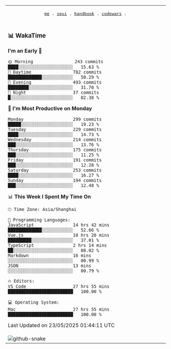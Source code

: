 
<div align="center">

<table>
<tr><td>
  <p align="center">
  <samp>
    <a href="https://github.com/SeaMmMm/SeaMmMm">me</a> .
    <a href="https://github.com/SeaMmMm/se-element">seui</a> .
    <a href="https://github.com/SeaMmMm/HandBook">handbook</a> .
    <a href="https://github.com/SeaMmMm/codeWars">codewars</a> .
  </samp>
    </p>
</td></tr>

<tr><td>

### 📊 WakaTime

<!--START_SECTION:waka-->
**I'm an Early 🐤** 

```text
🌞 Morning                243 commits         ████░░░░░░░░░░░░░░░░░░░░░   15.63 % 
🌆 Daytime                782 commits         █████████████░░░░░░░░░░░░   50.29 % 
🌃 Evening                493 commits         ████████░░░░░░░░░░░░░░░░░   31.70 % 
🌙 Night                  37 commits          █░░░░░░░░░░░░░░░░░░░░░░░░   02.38 % 
```
📅 **I'm Most Productive on Monday** 

```text
Monday                   299 commits         █████░░░░░░░░░░░░░░░░░░░░   19.23 % 
Tuesday                  229 commits         ████░░░░░░░░░░░░░░░░░░░░░   14.73 % 
Wednesday                214 commits         ███░░░░░░░░░░░░░░░░░░░░░░   13.76 % 
Thursday                 175 commits         ███░░░░░░░░░░░░░░░░░░░░░░   11.25 % 
Friday                   191 commits         ███░░░░░░░░░░░░░░░░░░░░░░   12.28 % 
Saturday                 253 commits         ████░░░░░░░░░░░░░░░░░░░░░   16.27 % 
Sunday                   194 commits         ███░░░░░░░░░░░░░░░░░░░░░░   12.48 % 
```


📊 **This Week I Spent My Time On** 

```text
🕑︎ Time Zone: Asia/Shanghai

💬 Programming Languages: 
JavaScript               14 hrs 42 mins      █████████████░░░░░░░░░░░░   52.66 % 
Vue.js                   10 hrs 20 mins      █████████░░░░░░░░░░░░░░░░   37.01 % 
TypeScript               2 hrs 14 mins       ██░░░░░░░░░░░░░░░░░░░░░░░   08.02 % 
Markdown                 16 mins             ░░░░░░░░░░░░░░░░░░░░░░░░░   00.99 % 
JSON                     13 mins             ░░░░░░░░░░░░░░░░░░░░░░░░░   00.79 % 

🔥 Editors: 
VS Code                  27 hrs 55 mins      █████████████████████████   100.00 % 

💻 Operating System: 
Mac                      27 hrs 55 mins      █████████████████████████   100.00 % 
```


 Last Updated on 23/05/2025 01:44:11 UTC
<!--END_SECTION:waka-->
</td></tr>

<tr><td>
  <img alt="github-snake" src="profile-snake-contrib/github-user-contribution.svg"/>
</td></tr>

</table>
